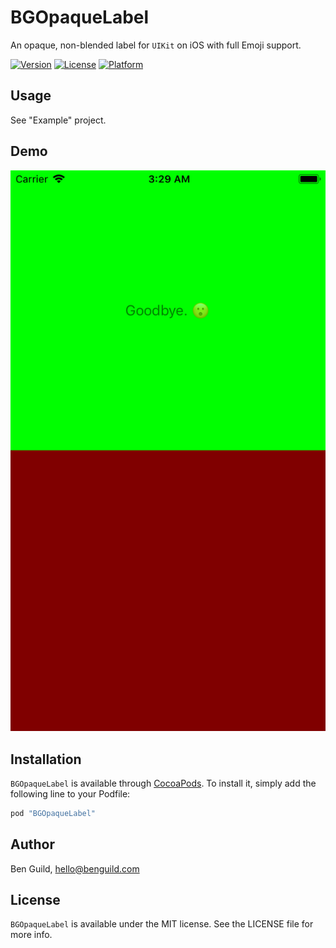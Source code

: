 # BGOpaqueLabel
An opaque, non-blended label for `UIKit` on iOS with full Emoji support.

[![Version](https://img.shields.io/cocoapods/v/BGOpaqueLabel.svg?style=flat)](https://cocoapods.org/pods/BGOpaqueLabel)
[![License](https://img.shields.io/cocoapods/l/BGOpaqueLabel.svg?style=flat)](https://cocoapods.org/pods/BGOpaqueLabel)
[![Platform](https://img.shields.io/cocoapods/p/BGOpaqueLabel.svg?style=flat)](https://cocoapods.org/pods/BGOpaqueLabel)

## Usage

See "Example" project.

## Demo

![Screenshot](https://github.com/benguild/BGOpaqueLabel/raw/master/Screenshots/colored.png "Screenshot")

## Installation

`BGOpaqueLabel` is available through [CocoaPods](http://cocoapods.org). To install
it, simply add the following line to your Podfile:

```ruby
pod "BGOpaqueLabel"
```

## Author

Ben Guild, hello@benguild.com

## License

`BGOpaqueLabel` is available under the MIT license. See the LICENSE file for more info.
